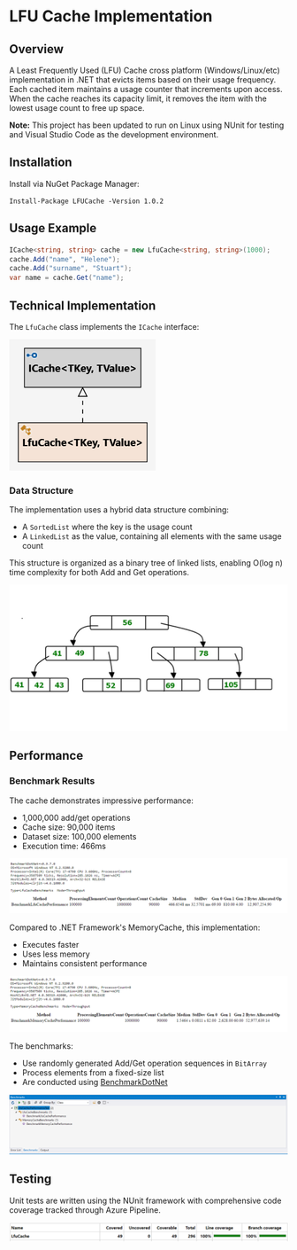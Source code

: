 # LFU Cache Implementation

## Overview 

A Least Frequently Used (LFU) Cache cross platform
(Windows/Linux/etc) implementation in .NET that evicts items based on their usage frequency. Each cached item maintains a usage counter that increments upon access. When the cache reaches its capacity limit, it removes the item with the lowest usage count to free up space.

**Note:** This project has been updated to run on Linux using NUnit for testing and Visual Studio Code as the development environment.

## Installation 

Install via NuGet Package Manager:

```
Install-Package LFUCache -Version 1.0.2
```

## Usage Example

```csharp
ICache<string, string> cache = new LfuCache<string, string>(1000);
cache.Add("name", "Helene");
cache.Add("surname", "Stuart");
var name = cache.Get("name");
```

## Technical Implementation

The `LfuCache` class implements the `ICache` interface:

![Class Diagram](https://raw.githubusercontent.com/adavidoaiei/LeastFrequentlyUsedCache-Build-Linux/master/images/diagram_xkbden.png)

### Data Structure

The implementation uses a hybrid data structure combining:
- A `SortedList` where the key is the usage count
- A `LinkedList` as the value, containing all elements with the same usage count

This structure is organized as a binary tree of linked lists, enabling O(log n) time complexity for both Add and Get operations.

![Binary Tree and Linked List Structure](https://raw.githubusercontent.com/adavidoaiei/LeastFrequentlyUsedCache-Build-Linux/master/images/binary_tree_linked_list_r9zgzj.jpg)

## Performance

### Benchmark Results

The cache demonstrates impressive performance:
- 1,000,000 add/get operations
- Cache size: 90,000 items
- Dataset size: 100,000 elements
- Execution time: 466ms

![LFU Cache Performance](https://raw.githubusercontent.com/adavidoaiei/LeastFrequentlyUsedCache-Build-Linux/master/images/lfu_syqnac.png)

Compared to .NET Framework's MemoryCache, this implementation:
- Executes faster
- Uses less memory
- Maintains consistent performance

![Memory Cache Performance Comparison](https://raw.githubusercontent.com/adavidoaiei/LeastFrequentlyUsedCache-Build-Linux/master/images/mc_ikzrsm.png)

The benchmarks:
- Use randomly generated Add/Get operation sequences in `BitArray`
- Process elements from a fixed-size list
- Are conducted using [BenchmarkDotNet](https://benchmarkdotnet.org/)

![Benchmark Results](https://raw.githubusercontent.com/adavidoaiei/LeastFrequentlyUsedCache-Build-Linux/master/images/benchmarks_gqqzru.png)

## Testing

Unit tests are written using the NUnit framework with comprehensive code coverage tracked through Azure Pipeline.

![Code Coverage Report](https://raw.githubusercontent.com/adavidoaiei/LeastFrequentlyUsedCache-Build-Linux/master/images/code_coverage_lzv2si.png)




